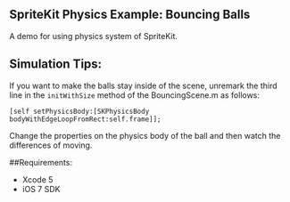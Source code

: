## SpriteKit Physics Example: Bouncing Balls

A demo for using physics system of SpriteKit.

## Simulation Tips:

If you want to make the balls stay inside of the scene, unremark the third line in the `initWithSize` method of the BouncingScene.m as follows:

    [self setPhysicsBody:[SKPhysicsBody bodyWithEdgeLoopFromRect:self.frame]];
    
Change the properties on the physics body of the ball and then watch the differences of moving.

##Requirements:

* Xcode 5 
* iOS 7 SDK 
